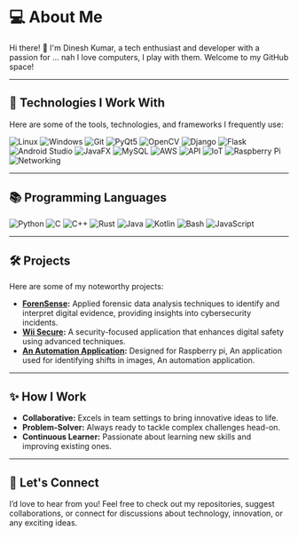 # 💻 About Me  

Hi there! 👋 I'm Dinesh Kumar, a tech enthusiast and developer with a passion for ... nah I love computers, I play with them. Welcome to my GitHub space!

---

## 🚀 Technologies I Work With  
Here are some of the tools, technologies, and frameworks I frequently use:  

<p align="left">
  <img src="https://img.shields.io/badge/Linux-FCC624?style=for-the-badge&logo=linux&logoColor=black" alt="Linux">
  <img src="https://img.shields.io/badge/Windows-0078D6?style=for-the-badge&logo=windows&logoColor=white" alt="Windows">
  <img src="https://img.shields.io/badge/Git-F05032?style=for-the-badge&logo=git&logoColor=white" alt="Git">
  <img src="https://img.shields.io/badge/PyQt5-41CD52?style=for-the-badge&logo=qt&logoColor=white" alt="PyQt5">
  <img src="https://img.shields.io/badge/OpenCV-5C3EE8?style=for-the-badge&logo=opencv&logoColor=white" alt="OpenCV">
  <img src="https://img.shields.io/badge/Django-092E20?style=for-the-badge&logo=django&logoColor=white" alt="Django">
  <img src="https://img.shields.io/badge/Flask-000000?style=for-the-badge&logo=flask&logoColor=white" alt="Flask">
  <img src="https://img.shields.io/badge/Android%20Studio-3DDC84?style=for-the-badge&logo=android-studio&logoColor=white" alt="Android Studio">
  <img src="https://img.shields.io/badge/JavaFX-5382A1?style=for-the-badge&logo=java&logoColor=white" alt="JavaFX">
  <img src="https://img.shields.io/badge/MySQL-4479A1?style=for-the-badge&logo=mysql&logoColor=white" alt="MySQL">
  <img src="https://img.shields.io/badge/AWS-232F3E?style=for-the-badge&logo=amazon-aws&logoColor=white" alt="AWS">
  <img src="https://img.shields.io/badge/API-0052CC?style=for-the-badge&logo=api&logoColor=white" alt="API">
  <img src="https://img.shields.io/badge/IoT-FF5722?style=for-the-badge&logo=raspberry-pi&logoColor=white" alt="IoT">
  <img src="https://img.shields.io/badge/Raspberry%20Pi-C51A4A?style=for-the-badge&logo=raspberry-pi&logoColor=white" alt="Raspberry Pi">
  <img src="https://img.shields.io/badge/Networking-1572B6?style=for-the-badge&logo=cisco&logoColor=white" alt="Networking">
</p>


---

## 📚 Programming Languages  

<p align="left">
  <img src="https://img.shields.io/badge/Python-3776AB?style=for-the-badge&logo=python&logoColor=white" alt="Python">
  <img src="https://img.shields.io/badge/C-00599C?style=for-the-badge&logo=c&logoColor=white" alt="C">
  <img src="https://img.shields.io/badge/C++-00599C?style=for-the-badge&logo=cplusplus&logoColor=white" alt="C++">
  <img src="https://img.shields.io/badge/Rust-000000?style=for-the-badge&logo=rust&logoColor=white" alt="Rust">
  <img src="https://img.shields.io/badge/Java-007396?style=for-the-badge&logo=java&logoColor=white" alt="Java">
  <img src="https://img.shields.io/badge/Kotlin-0095D5?style=for-the-badge&logo=kotlin&logoColor=white" alt="Kotlin">
  <img src="https://img.shields.io/badge/Bash-4EAA25?style=for-the-badge&logo=gnu-bash&logoColor=white" alt="Bash">
  <img src="https://img.shields.io/badge/JavaScript-F7DF1E?style=for-the-badge&logo=javascript&logoColor=black" alt="JavaScript">
</p>

---

## 🛠️ Projects  
Here are some of my noteworthy projects:  

- **[ForenSense](https://github.com/SanjayRagavendar/ForenSense-v1):** Applied forensic data analysis techniques to identify and interpret digital evidence, providing insights into cybersecurity incidents.  
- **[Wii Secure](https://github.com/sanjayragavendar/wii-secure):** A security-focused application that enhances digital safety using advanced techniques.  
- **[An Automation Application](https://github.com/erenYeager98/pi_project_2):** Designed for Raspberry pi, An application used for identifying shifts in images, An automation application.  

---
## ✨ How I Work  
- **Collaborative:** Excels in team settings to bring innovative ideas to life.  
- **Problem-Solver:** Always ready to tackle complex challenges head-on.  
- **Continuous Learner:** Passionate about learning new skills and improving existing ones.  

---

## 🤝 Let's Connect  
I’d love to hear from you! Feel free to check out my repositories, suggest collaborations, or connect for discussions about technology, innovation, or any exciting ideas.  

